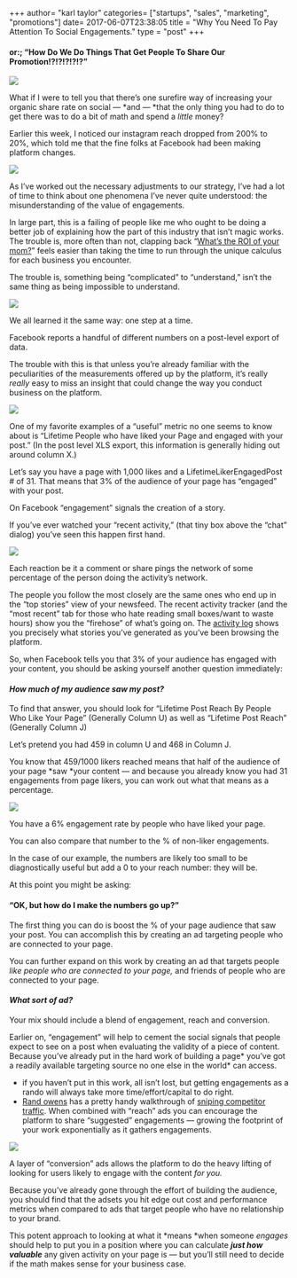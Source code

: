+++
author= "karl taylor"
categories= ["startups", "sales", "marketing", "promotions"]
date= 2017-06-07T23:38:05
title = "Why You Need To Pay Attention To Social Engagements."
type = "post"
+++

 #### or:; “How Do We Do Things That Get People To Share Our Promotion!?!?!?!?!?”

  ![](https://raw.githubusercontent.com/karljtaylor/kjt/blog/content/assets/42c7a-10olq3efjg-iqnwuromfkzw.png)  


 What if I were to tell you that there’s one surefire way of increasing your organic share rate on social — *and — *that the only thing you had to do to get there was to do a bit of math and spend a *little* money?

 Earlier this week, I noticed our instagram reach dropped from 200% to 20%, which told me that the fine folks at Facebook had been making platform changes.

  ![](https://raw.githubusercontent.com/karljtaylor/kjt/blog/content/assets/b4965-1kojkapfraowbxva1fdbacq.jpeg)  


 As I’ve worked out the necessary adjustments to our strategy, I’ve had a lot of time to think about one phenomena I’ve never quite understood: the misunderstanding of the value of engagements.

 In large part, this is a failing of people like me who ought to be doing a better job of explaining how the part of this industry that isn’t magic works. The trouble is, more often than not, clapping back “[What’s the ROI of your mom?](https://www.garyvaynerchuk.com/social-media-roi-calculate-metrics/)” feels easier than taking the time to run through the unique calculus for each business you encounter.

 The trouble is, something being “complicated” to “understand,” isn’t the same thing as being impossible to understand.

  ![](https://raw.githubusercontent.com/karljtaylor/kjt/blog/content/assets/0b8a3-1ktyiodu3ycunfo7jkmbc2q.jpeg)  


 We all learned it the same way: one step at a time.

 Facebook reports a handful of different numbers on a post-level export of data.

 The trouble with this is that unless you’re already familiar with the peculiarities of the measurements offered up by the platform, it’s really *really* easy to miss an insight that could change the way you conduct business on the platform.

  ![](https://raw.githubusercontent.com/karljtaylor/kjt/blog/content/assets/0d831-1kahsnxhgoq77njmvovrksq.jpeg)  


 One of my favorite examples of a “useful” metric no one seems to know about is “Lifetime People who have liked your Page and engaged with your post.” (In the post level XLS export, this information is generally hiding out around column X.)

 Let’s say you have a page with 1,000 likes and a LifetimeLikerEngagedPost # of 31. That means that 3% of the audience of your page has “engaged” with your post.

 On Facebook “engagement” signals the creation of a story.

 If you’ve ever watched your “recent activity,” (that tiny box above the “chat” dialog) you’ve seen this happen first hand.

  ![](https://raw.githubusercontent.com/karljtaylor/kjt/blog/content/assets/4bbe0-18zhm2orymsjdwzxt0afsgg.png)  


 Each reaction be it a comment or share pings the network of some percentage of the person doing the activity’s network.

 The people you follow the most closely are the same ones who end up in the “top stories” view of your newsfeed. The recent activity tracker (and the “most recent” tab for those who hate reading small boxes/want to waste hours) show you the “firehose” of what’s going on. The [activity log](https://www.facebook.com/help/437430672945092) shows you precisely what stories you’ve generated as you’ve been browsing the platform.

 So, when Facebook tells you that 3% of your audience has engaged with your content, you should be asking yourself another question immediately:

 #### *How much of my audience saw my post?*

 To find that answer, you should look for “Lifetime Post Reach By People Who Like Your Page” (Generally Column U) as well as “Lifetime Post Reach” (Generally Column J)

 Let’s pretend you had 459 in column U and 468 in Column J.

 You know that 459/1000 likers reached means that half of the audience of your page *saw *your content — and because you already know you had 31 engagements from page likers, you can work out what that means as a percentage.

  ![](https://raw.githubusercontent.com/karljtaylor/kjt/blog/content/assets/8b673-1z2tggivawoql3z9m71khrw.jpeg)  


 You have a 6% engagement rate by people who have liked your page.

 You can also compare that number to the % of non-liker engagements.

 In the case of our example, the numbers are likely too small to be diagnostically useful but add a 0 to your reach number: they will be.

 At this point you might be asking:

 #### “OK, but how do I make the numbers go up?”

 The first thing you can do is boost the % of your page audience that saw your post. You can accomplish this by creating an ad targeting people who are connected to your page.

 You can further expand on this work by creating an ad that targets people *like people who are connected to your page,* and friends of people who are connected to your page.

 #### *What sort of ad?*

 Your mix should include a blend of engagement, reach and conversion.

 Earlier on, “engagement” will help to cement the social signals that people expect to see on a post when evaluating the validity of a piece of content. Because you’ve already put in the hard work of building a page* you’ve got a readily available targeting source no one else in the world* can access.

  * if you haven’t put in this work, all isn’t lost, but getting engagements as a rando will always take more time/effort/capital to do right.
 *  [Rand owens](https://medium.com/u/32d1f8892c63) has a pretty handy walkthrough of [sniping competitor traffic](https://blog.markgrowth.com/how-to-steal-your-competitor-s-facebook-traffic-2189a7b33163).
  When combined with “reach” ads you can encourage the platform to share “suggested” engagements — growing the footprint of your work exponentially as it gathers engagements.

  ![](https://raw.githubusercontent.com/karljtaylor/kjt/blog/content/assets/3ca6a-1-tnfgez2lostzeuyofwmva.jpeg)  


 A layer of “conversion” ads allows the platform to do the heavy lifting of looking for users likely to engage with the content *for you.*

 Because you’ve already gone through the effort of building the audience, you should find that the adsets you hit edge out cost and performance metrics when compared to ads that target people who have no relationship to your brand.

 This potent approach to looking at what it *means *when someone *engages* should help to put you in a position where you can calculate ***just how valuable*** any given activity on your page is — but you’ll still need to decide if the math makes sense for your business case.
